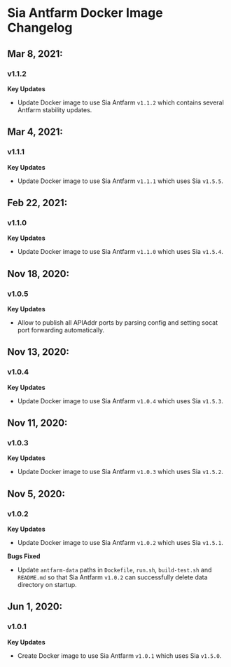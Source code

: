 # Sia Antfarm Docker Image Changelog

## Mar 8, 2021:
### v1.1.2
**Key Updates**
- Update Docker image to use Sia Antfarm `v1.1.2` which contains several
  Antfarm stability updates.

## Mar 4, 2021:
### v1.1.1
**Key Updates**
- Update Docker image to use Sia Antfarm `v1.1.1` which uses Sia `v1.5.5`.

## Feb 22, 2021:
### v1.1.0
**Key Updates**
- Update Docker image to use Sia Antfarm `v1.1.0` which uses Sia `v1.5.4`.

## Nov 18, 2020:
### v1.0.5
**Key Updates**
- Allow to publish all APIAddr ports by parsing config and setting socat port
  forwarding automatically.

## Nov 13, 2020:
### v1.0.4
**Key Updates**
- Update Docker image to use Sia Antfarm `v1.0.4` which uses Sia `v1.5.3`.

## Nov 11, 2020:
### v1.0.3
**Key Updates**
- Update Docker image to use Sia Antfarm `v1.0.3` which uses Sia `v1.5.2`.

## Nov 5, 2020:
### v1.0.2
**Key Updates**
- Update Docker image to use Sia Antfarm `v1.0.2` which uses Sia `v1.5.1`.

**Bugs Fixed**
- Update `antfarm-data` paths in `Dockefile`, `run.sh`, `build-test.sh` and
  `README.md` so that Sia Antfarm `v1.0.2` can successfully delete data
  directory on startup.

## Jun 1, 2020:
### v1.0.1
**Key Updates**
- Create Docker image to use Sia Antfarm `v1.0.1` which uses Sia `v1.5.0`.